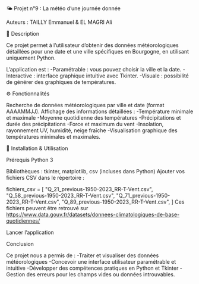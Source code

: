 🌤️ Projet n°9 : La météo d’une journée donnée

Auteurs : TAILLY Emmanuel & EL MAGRI Ali

📝 Description

Ce projet permet à l’utilisateur d’obtenir des données météorologiques détaillées pour une date et une ville spécifiques en Bourgogne, en utilisant uniquement Python.

L’application est :
-Paramétrable : vous pouvez choisir la ville et la date.
-Interactive : interface graphique intuitive avec Tkinter.
-Visuale : possibilité de générer des graphiques de températures.

⚙️ Fonctionnalités

Recherche de données météorologiques par ville et date (format AAAAMMJJ).
Affichage des informations détaillées :
-Température minimale et maximale
-Moyenne quotidienne des températures
-Précipitations et durée des précipitations
-Force et maximum du vent
-Insolation, rayonnement UV, humidité, neige fraîche
-Visualisation graphique des températures minimales et maximales.

📂 Installation & Utilisation

Prérequis
Python 3

Bibliothèques : tkinter, matplotlib, csv (incluses dans Python)
Ajouter vos fichiers CSV dans le répertoire :

fichiers_csv = [
    "Q_21_previous-1950-2023_RR-T-Vent.csv",
    "Q_58_previous-1950-2023_RR-T-Vent.csv",
    "Q_71_previous-1950-2023_RR-T-Vent.csv",
    "Q_89_previous-1950-2023_RR-T-Vent.csv",
]
Ces fichiers peuvent être retrouvé sur https://www.data.gouv.fr/datasets/donnees-climatologiques-de-base-quotidiennes/

Lancer l’application 

Conclusion

Ce projet nous a permis de :
-Traiter et visualiser des données météorologiques
-Concevoir une interface utilisateur paramétrable et intuitive
-Développer des compétences pratiques en Python et Tkinter
-Gestion des erreurs pour les champs vides ou données introuvables.
